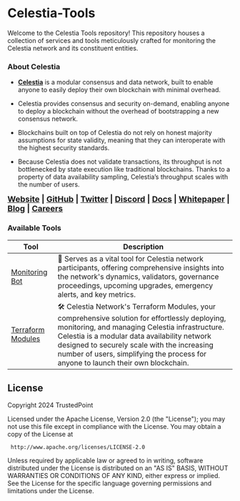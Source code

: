 # Celestia-Tools

Welcome to the Celestia Tools repository! This repository houses a collection of services and tools meticulously crafted for monitoring the Celestia network and its constituent entities.

### About **Celestia**

* **[Celestia](https://celestia.org/)** is a modular consensus and data network, built to enable anyone to easily deploy their own blockchain with minimal overhead.

* Celestia provides consensus and security on-demand, enabling anyone to deploy a blockchain without the overhead of bootstrapping a new consensus network.

* Blockchains built on top of Celestia do not rely on honest majority assumptions for state validity, meaning that they can interoperate with the highest security standards.

* Because Celestia does not validate transactions, its throughput is not bottlenecked by state execution like traditional blockchains. Thanks to a property of data availability sampling, Celestia’s throughput scales with the number of users. 

<font size = 4>**[Website](https://celestia.org/) | [GitHub](https://github.com/celestiaorg/docs) | [Twitter](https://twitter.com/CelestiaOrg) | [Discord](https://discord.gg/5FVvx3WGfa) | [Docs](https://docs.celestia.org/) | [Whitepaper](https://celestia.org/resources/#whitepapers) | [Blog](https://blog.celestia.org/) | [Careers](https://celestia.org/careers/)**</font>
### Available Tools

| Tool              | Description                                                                                                                                                           |
|-------------------|-----------------------------------------------------------------------------------------------------------------------------------------------------------------------|
| [Monitoring Bot](./monitoring-bot)    | 🤖 Serves as a vital tool for Celestia network participants, offering comprehensive insights into the network's dynamics, validators, governance proceedings, upcoming upgrades, emergency alerts, and key metrics. |
| [Terraform Modules](./terraform-modules) | 🛠️ Celestia Network's Terraform Modules, your comprehensive solution for effortlessly deploying, monitoring, and managing Celestia infrastructure. Celestia is a modular data availability network designed to securely scale with the increasing number of users, simplifying the process for anyone to launch their own blockchain. |

## License

Copyright 2024 TrustedPoint

Licensed under the Apache License, Version 2.0 (the "License");
you may not use this file except in compliance with the License.
You may obtain a copy of the License at

     http://www.apache.org/licenses/LICENSE-2.0

Unless required by applicable law or agreed to in writing, software
distributed under the License is distributed on an "AS IS" BASIS,
WITHOUT WARRANTIES OR CONDITIONS OF ANY KIND, either express or implied.
See the License for the specific language governing permissions and
limitations under the License.
